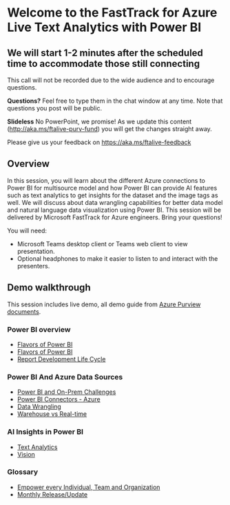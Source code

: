 # Welcome to the FastTrack for Azure Live Text Analytics with Power BI

## We will start 1-2 minutes after the scheduled time to accommodate those still connecting

This call will not be recorded due to the wide audience and to encourage questions.

**Questions?** Feel free to type them in the chat window at any time. Note that questions you post will be public.

**Slideless** No PowerPoint, we promise! As we update this content (http://aka.ms/ftalive-purv-fund) you will get the changes straight away.

Please give us your feedback on https://aka.ms/ftalive-feedback

## Overview

In this session, you will learn about the different Azure connections to Power BI for multisource model and how Power BI can provide AI features such as text analytics to get insights for the dataset and the image tags as well. We will discuss about data wrangling capabilities for better data model and natural language data visualization using Power BI. This session will be delivered by Microsoft FastTrack for Azure engineers. Bring your questions!

You will need:

- Microsoft Teams desktop client or Teams web client to view presentation.
- Optional headphones to make it easier to listen to and interact with the presenters.

## Demo walkthrough

This session includes live demo, all demo guide from [Azure Purview documents](https://docs.microsoft.com/azure/purview/).

### Power BI overview

- [Flavors of Power BI](https://docs.microsoft.com/power-bi/report-server/compare-report-server-service)
- [Flavors of Power BI](https://info.microsoft.com/ww-Landing-2021-Gartner-MQ-for-Analytics-and-Business-Intelligence-Power-BI.html?LCID=EN-US)
- [Report Development Life Cycle](https://docs.microsoft.com/power-bi/fundamentals/desktop-what-is-desktop#connect-to-data)

### Power BI And Azure Data Sources

- [Power BI and On-Prem Challenges](https://docs.microsoft.com/power-bi/report-server/compare-report-server-service)
- [Power BI Connectors - Azure ](https://docs.microsoft.com/power-bi/fundamentals/desktop-getting-started)
- [Data Wrangling](https://docs.microsoft.com/power-bi/transform-model/)
- [Warehouse vs Real-time](https://docs.microsoft.com/power-bi/connect-data/service-real-time-streaming)

### AI Insights in Power BI

- [Text Analytics](https://docs.microsoft.com/power-bi/transform-model/desktop-ai-insights)
- [Vision](https://docs.microsoft.com/power-bi/transform-model/desktop-ai-insights)

### Glossary

- [Empower every Individual, Team and Organization](https://docs.microsoft.com/power-platform-release-plan/2022wave1/power-bi/)
- [Monthly Release/Update](https://docs.microsoft.com/power-bi/fundamentals/desktop-latest-update-archive?tabs=powerbi-desktop)
